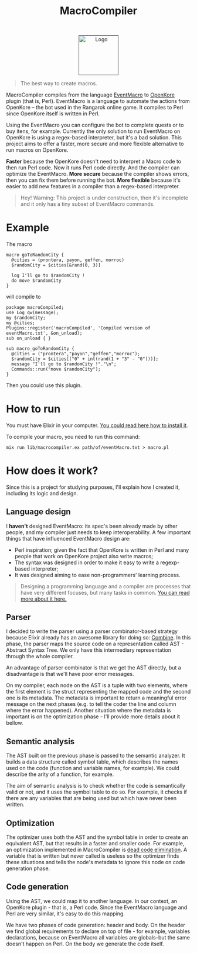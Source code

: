 <h1 align="center"> MacroCompiler </h1> <br>
<p align="center">
  <a href="">
    <img alt="Logo" src="https://i.imgur.com/QeSM2Ca.png" width="108">
  </a>
</p>

>The best way to create macros.

MacroCompiler compiles from the language [EventMacro](http://openkore.com/index.php/EventMacro) to [OpenKore](https://github.com/OpenKore/openkore/) plugin (that is, Perl). EventMacro is a language to automate the actions from OpenKore – the bot used in the Rangarok online game. It compiles to Perl since OpenKore itself is written in Perl.

Using the EventMacro you can configure the bot to complete quests or to buy itens, for example. Currently the only solution to run EventMacro on OpenKore is using a regex-based interpreter, but it's a bad solution. This project aims to offer a faster, more secure and more flexible alternative to run macros on OpenKore.

**Faster** because the OpenKore doesn't need to interpret a Macro code to then run Perl code. Now it runs Perl code directly. And the compiler can optimize the EventMacro.
**More secure** because the compiler shows errors, then you can fix them before running the bot.
**More flexible** because it's easier to add new features in a compiler than a regex-based interpreter.

>Hey! Warning: This project is under construction, then it's incomplete and it only has a tiny subset of EventMacro commands.

# Example

The macro

```
macro goToRandomCity {
  @cities = (prontera, payon, geffen, morroc)
  $randomCity = $cities[&rand(0, 3)]
 
  log I'll go to $randomCity !
  do move $randomCity
}
```

will compile to

```
package macroCompiled;
use Log qw(message);
my $randomCity;
my @cities;
Plugins::register('macroCompiled', 'Compiled version of eventMacro.txt', &on_unload);
sub on_unload { }

sub macro_goToRandomCity {
  @cities = ("prontera","payon","geffen","morroc");
  $randomCity = $cities[("0" + int(rand(1 + "3" - "0")))];
  message "I'll go to $randomCity !"."\n";
  Commands::run("move $randomCity");
}

```

Then you could use this plugin.

# How to run

You must have Elixir in your computer. [You could read here how to install it](https://elixir-lang.org/install.html).

To compile your macro, you need to run this command:

```
mix run lib/macrocompiler.ex path/of/eventMacro.txt > macro.pl
````

# How does it work?

Since this is a project for studying purposes, I'll explain how I created it, including its logic and design.

## Language design

I **haven't** designed EventMacro: its spec's been already made by other people, and my compiler just needs to keep interoperability. A few important things that have influenced EventMacro design are:

- Perl inspiration; given the fact that OpenKore is written in Perl and many people that work on OpenKore project also write macros;
- The syntax was designed in order to make it easy to write a regexp-based interpreter;
- It was designed aiming to ease non-programmers' learning process.

> Designing a programming language and a compiler are processes that have very different focuses, but many tasks in common. [You can read more about it here.](https://www.quora.com/Which-is-the-difference-between-design-a-programming-language-and-design-a-compiler/answer/Quildreen-Motta)

## Parser

I decided to write the parser using a parser combinator-based strategy because Elixir already has an awesome library for doing so: [Combine](https://github.com/bitwalker/combine). In this phase, the parser maps the source code on a representation called AST - Abstract Syntax Tree. We only have this intermediary representation through the whole compiler.

An advantage of parser combinator is that we get the AST directly, but a disadvantage is that we'll have poor error messages.

On my compiler, each node on the AST is a tuple with two elements, where the first element is the struct representing the mapped code and the second one is its metadata. The metadata is important to return a meaningful error message on the next phases (e.g. to tell the coder the line and column where the error happened). Another situation where the metadata is important is on the optimization phase - I'll provide more details about it bellow.

## Semantic analysis

The AST built on the previous phase is passed to the semantic analyzer. It builds a data structure called symbol table, which describes the names used on the code (function and variable names, for example). We could describe the arity of a function, for example.

The aim of semantic analysis is to check whether the code is semantically valid or not, and it uses the symbol table to do so. For example, it checks if there are any variables that are being used but which have never been written.

## Optimization

The optimizer uses both the AST and the symbol table in order to create an equivalent AST, but that results in a faster and smaller code. For example, an optimization implemented in MacroCompiler is [dead code elimination](https://en.wikipedia.org/wiki/Dead_code_elimination). A variable that is written but never called is useless so the optimizer finds these situations and tells the node's metadata to ignore this node on code generation phase.

## Code generation

Using the AST, we could map it to another language. In our context, an OpenKore plugin - that is, a Perl code. Since the EventMacro language and Perl are very similar, it's easy to do this mapping.

We have two phases of code generation: header and body. On the header we find global requirements to declare on top of file - for example, variables declarations, because on EventMacro all variables are globals–but the same doesn't happen on Perl. On the body we generate the code itself.
